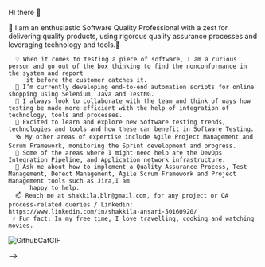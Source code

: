  Hi there 👋

👋 I am an enthusiastic Software Quality Professional with a zest for delivering quality products, using rigorous quality assurance processes and leveraging technology and tools.👋

      💡 When it comes to testing a piece of software, I am a curious person and go out of the box thinking to find the nonconformance in the system and report
         it before the customer catches it.
      🌱 I’m currently developing end-to-end automation scripts for online shopping using Selenium, Java and TestNG.
      👯 I always look to collaborate with the team and think of ways how testing be made more efficient with the help of integration of technology, tools and processes.
      🔭 Excited to learn and explore new Software testing trends, technologies and tools and how these can benefit in Software Testing.
      🗞️ My other areas of expertise include Agile Project Management and Scrum Framework, monitoring the Sprint development and progress.
      🤔 Some of the areas where I might need help are the DevOps Integration Pipeline, and Application network infrastructure.
      💬 Ask me about how to implement a Quality Assurance Process, Test Management, Defect Management, Agile Scrum Framework and Project Management tools such as Jira,I am 
          happy to help. 
      📫 Reach me at shakkila.blr@gmail.com, for any project or QA process-related queries / Linkedin: https://www.linkedin.com/in/shakkila-ansari-50160920/
     ⚡ Fun fact: In my free time, I love travelling, cooking and watching movies.

![GithubCatGIF](https://github.com/user-attachments/assets/8e13be16-b653-40e8-8101-fb9922d96f38)



  



-->
